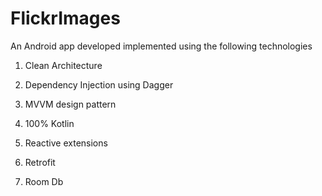 # FlickrImages

An Android app developed implemented using the following technologies

1. Clean Architecture

2. Dependency Injection using Dagger

3. MVVM design pattern

4. 100% Kotlin

5. Reactive extensions 

6. Retrofit

7. Room Db
